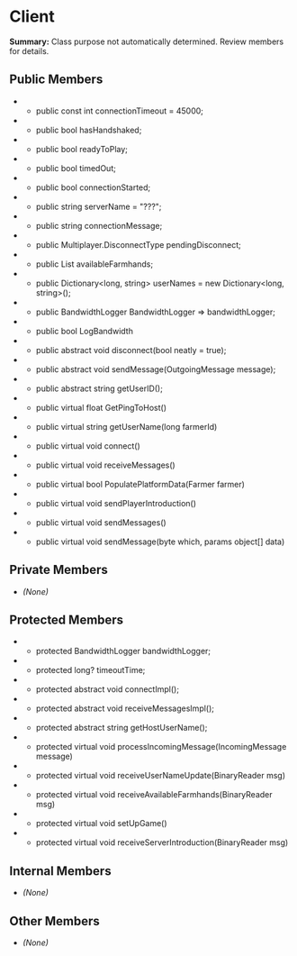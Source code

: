 # Client

**Summary:** Class purpose not automatically determined. Review members for details.

## Public Members
- - public const int connectionTimeout = 45000;
- - public bool hasHandshaked;
- - public bool readyToPlay;
- - public bool timedOut;
- - public bool connectionStarted;
- - public string serverName = "???";
- - public string connectionMessage;
- - public Multiplayer.DisconnectType pendingDisconnect;
- - public List<Farmer> availableFarmhands;
- - public Dictionary<long, string> userNames = new Dictionary<long, string>();
- - public BandwidthLogger BandwidthLogger => bandwidthLogger;
- - public bool LogBandwidth
- - public abstract void disconnect(bool neatly = true);
- - public abstract void sendMessage(OutgoingMessage message);
- - public abstract string getUserID();
- - public virtual float GetPingToHost()
- - public virtual string getUserName(long farmerId)
- - public virtual void connect()
- - public virtual void receiveMessages()
- - public virtual bool PopulatePlatformData(Farmer farmer)
- - public virtual void sendPlayerIntroduction()
- - public virtual void sendMessages()
- - public virtual void sendMessage(byte which, params object[] data)

## Private Members
- *(None)*

## Protected Members
- - protected BandwidthLogger bandwidthLogger;
- - protected long? timeoutTime;
- - protected abstract void connectImpl();
- - protected abstract void receiveMessagesImpl();
- - protected abstract string getHostUserName();
- - protected virtual void processIncomingMessage(IncomingMessage message)
- - protected virtual void receiveUserNameUpdate(BinaryReader msg)
- - protected virtual void receiveAvailableFarmhands(BinaryReader msg)
- - protected virtual void setUpGame()
- - protected virtual void receiveServerIntroduction(BinaryReader msg)

## Internal Members
- *(None)*

## Other Members
- *(None)*
